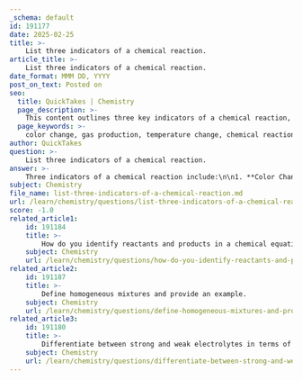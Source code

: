 ```yaml
---
_schema: default
id: 191177
date: 2025-02-25
title: >-
    List three indicators of a chemical reaction.
article_title: >-
    List three indicators of a chemical reaction.
date_format: MMM DD, YYYY
post_on_text: Posted on
seo:
  title: QuickTakes | Chemistry
  page_description: >-
    This content outlines three key indicators of a chemical reaction, including changes in color, the production of gas, and temperature changes, which help in identifying the occurrence of a chemical reaction.
  page_keywords: >-
    color change, gas production, temperature change, chemical reaction indicators, exothermic reaction, endothermic reaction
author: QuickTakes
question: >-
    List three indicators of a chemical reaction.
answer: >-
    Three indicators of a chemical reaction include:\n\n1. **Color Change**: A noticeable change in color suggests that a new substance has formed, indicating a chemical reaction has occurred.\n\n2. **Gas Production**: The formation of gas, often observed as bubbling or fizzing, is a strong indicator of a chemical reaction taking place.\n\n3. **Temperature Change**: A reaction may either release heat (exothermic) or absorb heat (endothermic), leading to a change in temperature that can be detected.\n\nThese indicators help in identifying whether a chemical reaction has taken place.
subject: Chemistry
file_name: list-three-indicators-of-a-chemical-reaction.md
url: /learn/chemistry/questions/list-three-indicators-of-a-chemical-reaction
score: -1.0
related_article1:
    id: 191184
    title: >-
        How do you identify reactants and products in a chemical equation?
    subject: Chemistry
    url: /learn/chemistry/questions/how-do-you-identify-reactants-and-products-in-a-chemical-equation
related_article2:
    id: 191187
    title: >-
        Define homogeneous mixtures and provide an example.
    subject: Chemistry
    url: /learn/chemistry/questions/define-homogeneous-mixtures-and-provide-an-example
related_article3:
    id: 191180
    title: >-
        Differentiate between strong and weak electrolytes in terms of conductivity.
    subject: Chemistry
    url: /learn/chemistry/questions/differentiate-between-strong-and-weak-electrolytes-in-terms-of-conductivity
---
```


&nbsp;